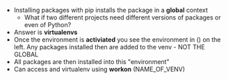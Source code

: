 - Installing packages with pip installs the package in a **global** context
	- What if two different projects need different versions of packages or even of Python?
- Answer is **virtualenvs**
- Once the environment is **activiated** you see the environment in () on the left. Any packages installed then are added to the venv - NOT THE GLOBAL 
- All packages are then installed into this "environment" 
- Can access and virtualenv using **workon** (NAME_OF_VENV)